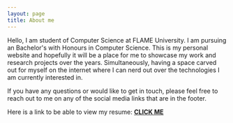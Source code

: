 ```yaml
---
layout: page
title: About me
---
```


Hello, I am student of Computer Science at FLAME University.
I am pursuing an Bachelor's with Honours in Computer Science.
This is my personal website and hopefully it will be a place for me to showcase my work and research projects over the years.
Simultaneously, having a space carved out for myself on the internet where I can nerd out over the technologies I am currently interested in.

If you have any questions or would like to get in touch, please feel free to reach out to me on any of the social media links that are in the footer.

Here is a link to be able to view my resume: [<strong>CLICK ME</strong>](https://github.com/jeetsh4h/jeetsh4h.github.io/blob/master/assets/_pdfs/JeetShahResume.pdf)
